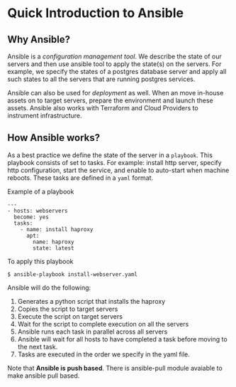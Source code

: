 # Quick Introduction to Ansible

## Why Ansible?

Ansible is a _configuration management tool_. We describe the state of our servers and then use ansible tool to apply the state(s) on the servers.  For example, we specify the states of a postgres database server and apply all such states to all the servers that are running postgres services. 

Ansible can also be used for _deployment_ as well.  When an move in-house assets on to target servers, prepare the environment and launch these assets.  Ansible also works with Terraform and Cloud Providers to instrument infrastructure.

## How Ansible works?

As a best practice we define the state of the server in a `playbook`. This playbook consists of set to tasks. For example: install http server, specify http configuration, start the service, and enable to auto-start when machine reboots.  These tasks are defined in a `yaml` format.  

Example of a playbook 

```
---
- hosts: webservers
  become: yes
  tasks:
    - name: install haproxy
      apt:
        name: haproxy
        state: latest
```

To apply this playbook

```
$ ansible-playbook install-webserver.yaml
```

Ansible will do the following:

1. Generates a python script that installs the haproxy
2. Copies the script to target servers
3. Execute the script on target servers
4. Wait for the script to complete execution on all the servers
5. Ansible runs each task in parallel across all servers
6. Ansible will wait for all hosts to have completed a task before moving to the next task.
7. Tasks are executed in the order we specify in the yaml file.

Note that __Ansible is push based__.  There is ansible-pull module avaiable to make ansible pull based. 



